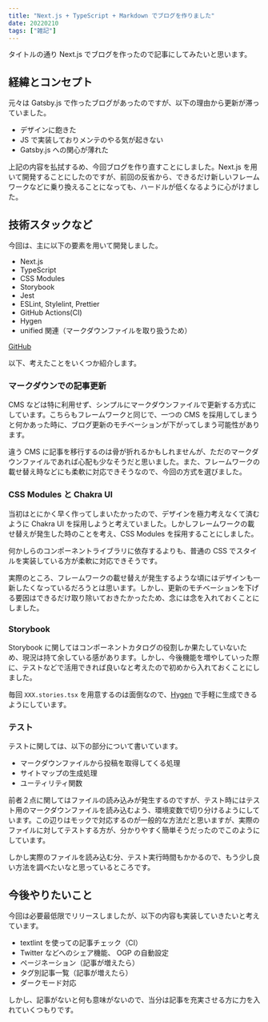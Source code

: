 ```yaml
---
title: "Next.js + TypeScript + Markdown でブログを作りました"
date: 20220210
tags: ["雑記"]
---
```

タイトルの通り Next.js でブログを作ったので記事にしてみたいと思います。

## 経緯とコンセプト
元々は Gatsby.js で作ったブログがあったのですが、以下の理由から更新が滞っていました。

- デザインに飽きた
- JS で実装しておりメンテのやる気が起きない
- Gatsby.js への関心が薄れた

上記の内容を払拭するめ、今回ブログを作り直すことにしました。Next.js を用いて開発することにしたのですが、前回の反省から、できるだけ新しいフレームワークなどに乗り換えることになっても、ハードルが低くなるように心がけました。

## 技術スタックなど
今回は、主に以下の要素を用いて開発しました。

- Next.js
- TypeScript
- CSS Modules
- Storybook
- Jest
- ESLint, Stylelint, Prettier
- GitHub Actions(CI)
- Hygen
- unified 関連（マークダウンファイルを取り扱うため）

[GitHub](https://github.com/hirokifj/blog)

以下、考えたことをいくつか紹介します。

### マークダウンでの記事更新
CMS などは特に利用せず、シンプルにマークダウンファイルで更新する方式にしています。こちらもフレームワークと同じで、一つの CMS を採用してしまうと何かあった時に、ブログ更新のモチベーションが下がってしまう可能性があります。

違う CMS に記事を移行するのは骨が折れるかもしれませんが、ただのマークダウンファイルであれば心配も少なそうだと思いました。また、フレームワークの載せ替え時などにも柔軟に対応できそうなので、今回の方式を選びました。

### CSS Modules と Chakra UI
当初はとにかく早く作ってしまいたかったので、デザインを極力考えなくて済むように Chakra UI を採用しようと考えていました。しかしフレームワークの載せ替えが発生した時のことを考え、CSS Modules を採用することにしました。

何かしらのコンポーネントライブラリに依存するよりも、普通の CSS でスタイルを実装している方が柔軟に対応できそうです。

実際のところ、フレームワークの載せ替えが発生するような頃にはデザインも一新したくなっているだろうとは思います。しかし、更新のモチベーションを下げる要因はできるだけ取り除いておきたかったため、念には念を入れておくことにしました。

### Storybook
Storybook に関してはコンポーネントカタログの役割しか果たしていないため、現況は持て余している感があります。しかし、今後機能を増やしていった際に、テストなどで活用できれば良いなと考えたので初めから入れておくことにしました。

毎回 `XXX.stories.tsx` を用意するのは面倒なので、[Hygen](https://www.hygen.io/) で手軽に生成できるようにしています。

### テスト
テストに関しては、以下の部分について書いています。

- マークダウンファイルから投稿を取得してくる処理
- サイトマップの生成処理
- ユーティリティ関数

前者２点に関してはファイルの読み込みが発生するのですが、テスト時にはテスト用のマークダウンファイルを読み込むよう、環境変数で切り分けるようにしています。この辺りはモックで対応するのが一般的な方法だと思いますが、実際のファイルに対してテストする方が、分かりやすく簡単そうだったのでこのようにしています。

しかし実際のファイルを読み込む分、テスト実行時間もかかるので、もう少し良い方法を調べたいなと思っているところです。

## 今後やりたいこと
今回は必要最低限でリリースしましたが、以下の内容も実装していきたいと考えています。

- textlint を使っての記事チェック（CI）
- Twitter などへのシェア機能、 OGP の自動設定
- ページネーション（記事が増えたら）
- タグ別記事一覧（記事が増えたら）
- ダークモード対応

しかし、記事がないと何も意味がないので、当分は記事を充実させる方に力を入れていくつもりです。
